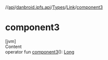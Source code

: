 //[api](../../../index.md)/[danbroid.ipfs.api](../../index.md)/[Types](../index.md)/[Link](index.md)/[component3](component3.md)



# component3  
[jvm]  
Content  
operator fun [component3](component3.md)(): [Long](https://kotlinlang.org/api/latest/jvm/stdlib/kotlin/-long/index.html)  



